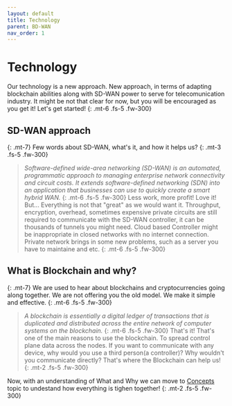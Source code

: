 ```yaml
---
layout: default
title: Technology
parent: BD-WAN
nav_order: 1
---
```


# Technology

Our technology is a new approach. New approach, in terms of adapting blockchain abilities along with SD-WAN power to serve for telecomunication industry. It might be not that clear for now, but you will be encouraged as you get it! Let's get started!
{: .mt-6 .fs-5 .fw-300}
## SD-WAN approach
{: .mt-7}
Few words about SD-WAN, what's it, and how it helps us?
{: .mt-3 .fs-5 .fw-300}
> *Software-defined wide-area networking (SD-WAN) is an automated, programmatic approach to managing enterprise network connectivity and circuit costs. It extends software-defined networking (SDN) into an application that businesses can use to quickly create a smart hybrid WAN.*
{: .mt-6 .fs-5 .fw-300}
Less work, more profit! Love it! But... Everything is not that "great" as we would want it. Throughput, encryption, overhead, sometimes expensive private circuits are still required to communicate with the SD-WAN controller, it can be thousands of tunnels you might need. Cloud based Controller might be inappropriate in closed networks with no internet connection. Private network brings in some new problems, such as a server you have to maintaine and etc.
 {: .mt-6 .fs-5 .fw-300}


## What is Blockchain and why?
{: .mt-7}
We are used to hear about blockchains and cryptocurrencies going along together. We are not offering you the old model. We make it simple and effective.
{: .mt-6 .fs-5 .fw-300}
> *A blockchain is essentially a digital ledger of transactions that is duplicated and distributed across the entire network of computer systems on the blockchain.*
{: .mt-6 .fs-5 .fw-300}
That's it! That's one of the main reasons to use the blockchain. To spread control plane data across the nodes. If you want to communicate with any device, why would you use a third person(a controller)? Why wouldn't you communicate directly? That's where the Blockchain can help us! 
{: .mt-2 .fs-5 .fw-300}

Now, with an understanding of What and Why we can move to [Concepts](https://bd-wan.github.io//docs/Blockchain/Concepts/) topic to undestand how everything is tighen together!
{: .mt-2 .fs-5 .fw-300}



